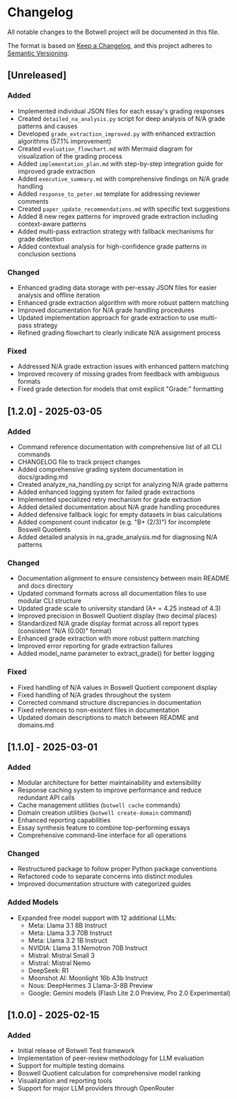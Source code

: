 # Changelog

All notable changes to the Botwell project will be documented in this file.

The format is based on [Keep a Changelog](https://keepachangelog.com/en/1.0.0/),
and this project adheres to [Semantic Versioning](https://semver.org/spec/v2.0.0.html).

## [Unreleased]
### Added
- Implemented individual JSON files for each essay's grading responses
- Created `detailed_na_analysis.py` script for deep analysis of N/A grade patterns and causes
- Developed `grade_extraction_improved.py` with enhanced extraction algorithms (57.1% improvement)
- Created `evaluation_flowchart.md` with Mermaid diagram for visualization of the grading process
- Added `implementation_plan.md` with step-by-step integration guide for improved grade extraction
- Added `executive_summary.md` with comprehensive findings on N/A grade handling
- Added `response_to_peter.md` template for addressing reviewer comments
- Created `paper_update_recommendations.md` with specific text suggestions
- Added 8 new regex patterns for improved grade extraction including context-aware patterns
- Added multi-pass extraction strategy with fallback mechanisms for grade detection
- Added contextual analysis for high-confidence grade patterns in conclusion sections

### Changed
- Enhanced grading data storage with per-essay JSON files for easier analysis and offline iteration
- Enhanced grade extraction algorithm with more robust pattern matching
- Improved documentation for N/A grade handling procedures
- Updated implementation approach for grade extraction to use multi-pass strategy
- Refined grading flowchart to clearly indicate N/A assignment process

### Fixed
- Addressed N/A grade extraction issues with enhanced pattern matching
- Improved recovery of missing grades from feedback with ambiguous formats
- Fixed grade detection for models that omit explicit "Grade:" formatting

## [1.2.0] - 2025-03-05
### Added
- Command reference documentation with comprehensive list of all CLI commands
- CHANGELOG file to track project changes
- Added comprehensive grading system documentation in docs/grading.md
- Created analyze_na_handling.py script for analyzing N/A grade patterns
- Added enhanced logging system for failed grade extractions
- Implemented specialized retry mechanism for grade extraction
- Added detailed documentation about N/A grade handling procedures
- Added defensive fallback logic for empty datasets in bias calculations
- Added component count indicator (e.g. "B+ (2/3)") for incomplete Boswell Quotients
- Added detailed analysis in na_grade_analysis.md for diagnosing N/A patterns

### Changed
- Documentation alignment to ensure consistency between main README and docs directory
- Updated command formats across all documentation files to use modular CLI structure
- Updated grade scale to university standard (A+ = 4.25 instead of 4.3)
- Improved precision in Boswell Quotient display (two decimal places)
- Standardized N/A grade display format across all report types (consistent "N/A (0.00)" format)
- Enhanced grade extraction with more robust pattern matching
- Improved error reporting for grade extraction failures
- Added model_name parameter to extract_grade() for better logging

### Fixed
- Fixed handling of N/A values in Boswell Quotient component display
- Fixed handling of N/A grades throughout the system
- Corrected command structure discrepancies in documentation
- Fixed references to non-existent files in documentation
- Updated domain descriptions to match between README and domains.md

## [1.1.0] - 2025-03-01

### Added
- Modular architecture for better maintainability and extensibility
- Response caching system to improve performance and reduce redundant API calls
- Cache management utilities (`botwell cache` commands)
- Domain creation utilities (`botwell create-domain` command)
- Enhanced reporting capabilities
- Essay synthesis feature to combine top-performing essays
- Comprehensive command-line interface for all operations

### Changed
- Restructured package to follow proper Python package conventions
- Refactored code to separate concerns into distinct modules
- Improved documentation structure with categorized guides

### Added Models
- Expanded free model support with 12 additional LLMs:
  - Meta: Llama 3.1 8B Instruct
  - Meta: Llama 3.3 70B Instruct
  - Meta: Llama 3.2 1B Instruct
  - NVIDIA: Llama 3.1 Nemotron 70B Instruct
  - Mistral: Mistral Small 3
  - Mistral: Mistral Nemo
  - DeepSeek: R1
  - Moonshot AI: Moonlight 16b A3b Instruct
  - Nous: DeepHermes 3 Llama-3-8B Preview
  - Google: Gemini models (Flash Lite 2.0 Preview, Pro 2.0 Experimental)

## [1.0.0] - 2025-02-15

### Added
- Initial release of Botwell Test framework
- Implementation of peer-review methodology for LLM evaluation
- Support for multiple testing domains
- Boswell Quotient calculation for comprehensive model ranking
- Visualization and reporting tools
- Support for major LLM providers through OpenRouter